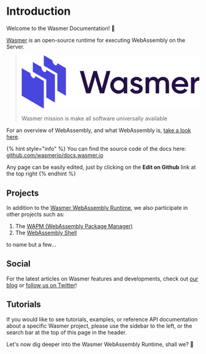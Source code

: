 # Introduction

Welcome to the Wasmer Documentation! 👋

[Wasmer](https://wasmer.io/) is an open-source runtime for executing WebAssembly on the Server.

> <img src=".gitbook/assets/image (5) (2) (2).png" alt="" data-size="original">
>
> Wasmer mission is make all software universally available

For an overview of WebAssembly, and what WebAssembly is, [take a look here](https://webassembly.org/).

{% hint style="info" %}
You can find the source code of the docs here: [github.com/wasmerio/docs.wasmer.io](https://github.com/wasmerio/docs.wasmer.io)

Any page can be easily edited, just by clicking on the **Edit on Github** link at the top right
{% endhint %}

## Projects

In addition to the [Wasmer WebAssembly Runtime](ecosystem/wasmer/), we also participate in other projects such as:

1. The [WAPM (WebAssembly Package Manager)](ecosystem/wapm/)
2. The [WebAssembly Shell](ecosystem/webassembly.sh.md)

to name but a few...

## Social

For the latest articles on Wasmer features and developments, check out [our blog](https://medium.com/wasmer) or [follow us on Twitter](https://twitter.com/wasmerio)!

## Tutorials

If you would like to see tutorials, examples, or reference API documentation about a specific Wasmer project, please use the sidebar to the left, or the search bar at the top of this page in the header.

Let's now dig deeper into the Wasmer WebAssembly Runtime, shall we? 🙂
